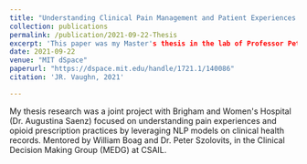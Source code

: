 ```yaml
---
title: "Understanding Clinical Pain Management and Patient Experiences of Pain from Electronic Health Records"
collection: publications
permalink: /publication/2021-09-22-Thesis
excerpt: 'This paper was my Master's thesis in the lab of Professor Peter Szolovits, with mentorship from William Boag.'
date: 2021-09-22
venue: "MIT dSpace"
paperurl: "https://dspace.mit.edu/handle/1721.1/140086"
citation: 'JR. Vaughn, 2021'

---
```

My thesis research was a joint project with Brigham and Women's Hospital (Dr. Augustina Saenz) focused on understanding pain experiences and opioid prescription practices by leveraging NLP models on clinical health records. Mentored by William Boag and Dr. Peter Szolovits, in the Clinical Decision Making Group (MEDG) at CSAIL.